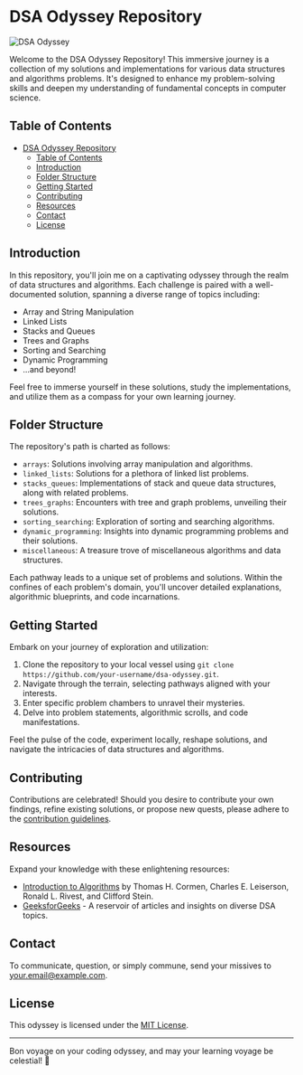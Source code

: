 # DSA Odyssey Repository

![DSA Odyssey](https://img.shields.io/badge/DSA%20Odyssey-Embark%20on%20the%20Journey-brightgreen.svg)

Welcome to the DSA Odyssey Repository! This immersive journey is a collection of my solutions and implementations for various data structures and algorithms problems. It's designed to enhance my problem-solving skills and deepen my understanding of fundamental concepts in computer science.

## Table of Contents

- [DSA Odyssey Repository](#dsa-odyssey-repository)
  - [Table of Contents](#table-of-contents)
  - [Introduction](#introduction)
  - [Folder Structure](#folder-structure)
  - [Getting Started](#getting-started)
  - [Contributing](#contributing)
  - [Resources](#resources)
  - [Contact](#contact)
  - [License](#license)

## Introduction

In this repository, you'll join me on a captivating odyssey through the realm of data structures and algorithms. Each challenge is paired with a well-documented solution, spanning a diverse range of topics including:

- Array and String Manipulation
- Linked Lists
- Stacks and Queues
- Trees and Graphs
- Sorting and Searching
- Dynamic Programming
- ...and beyond!

Feel free to immerse yourself in these solutions, study the implementations, and utilize them as a compass for your own learning journey.

## Folder Structure

The repository's path is charted as follows:

- `arrays`: Solutions involving array manipulation and algorithms.
- `linked_lists`: Solutions for a plethora of linked list problems.
- `stacks_queues`: Implementations of stack and queue data structures, along with related problems.
- `trees_graphs`: Encounters with tree and graph problems, unveiling their solutions.
- `sorting_searching`: Exploration of sorting and searching algorithms.
- `dynamic_programming`: Insights into dynamic programming problems and their solutions.
- `miscellaneous`: A treasure trove of miscellaneous algorithms and data structures.

Each pathway leads to a unique set of problems and solutions. Within the confines of each problem's domain, you'll uncover detailed explanations, algorithmic blueprints, and code incarnations.

## Getting Started

Embark on your journey of exploration and utilization:

1. Clone the repository to your local vessel using `git clone https://github.com/your-username/dsa-odyssey.git`.
2. Navigate through the terrain, selecting pathways aligned with your interests.
3. Enter specific problem chambers to unravel their mysteries.
4. Delve into problem statements, algorithmic scrolls, and code manifestations.

Feel the pulse of the code, experiment locally, reshape solutions, and navigate the intricacies of data structures and algorithms.

## Contributing

Contributions are celebrated! Should you desire to contribute your own findings, refine existing solutions, or propose new quests, please adhere to the [contribution guidelines](CONTRIBUTING.md).

## Resources

Expand your knowledge with these enlightening resources:

- [Introduction to Algorithms](https://mitpress.mit.edu/books/introduction-algorithms) by Thomas H. Cormen, Charles E. Leiserson, Ronald L. Rivest, and Clifford Stein.
- [GeeksforGeeks](https://www.geeksforgeeks.org/) - A reservoir of articles and insights on diverse DSA topics.

## Contact

To communicate, question, or simply commune, send your missives to [your.email@example.com](mailto:your.email@example.com).

## License

This odyssey is licensed under the [MIT License](LICENSE).

---

Bon voyage on your coding odyssey, and may your learning voyage be celestial! 🚀
